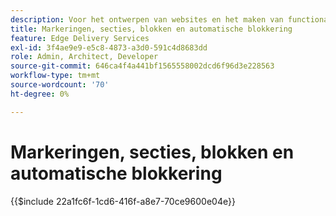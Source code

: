 ```yaml
---
description: Voor het ontwerpen van websites en het maken van functionaliteit gebruiken ontwikkelaars de opmaak en DOM die dynamisch worden gerenderd op basis van de inhoud. De opmaak en DOM zijn zodanig samengesteld dat ze flexibel kunnen worden bewerkt en opgemaakt. Tegelijkertijd biedt de toepassing functionaliteit buiten de box, zodat de ontwikkelaar zich geen zorgen hoeft te maken over een aantal aspecten van moderne websites.
title: Markeringen, secties, blokken en automatische blokkering
feature: Edge Delivery Services
exl-id: 3f4ae9e9-e5c8-4873-a3d0-591c4d8683dd
role: Admin, Architect, Developer
source-git-commit: 646ca4f4a441bf1565558002dcd6f96d3e228563
workflow-type: tm+mt
source-wordcount: '70'
ht-degree: 0%

---
```


# Markeringen, secties, blokken en automatische blokkering

{{$include 22a1fc6f-1cd6-416f-a8e7-70ce9600e04e}}
